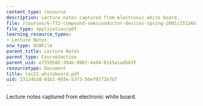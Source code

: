 ```yaml
---
content_type: resource
description: Lecture notes captured from electronic white board.
file: /courses/6-772-compound-semiconductor-devices-spring-2003/23124b1001b1993e537356ef0772b7d7_lec22_whiteboard.pdf
file_type: application/pdf
learning_resource_types:
- Lecture Notes
ocw_type: OCWFile
parent_title: Lecture Notes
parent_type: CourseSection
parent_uid: e7559502-39ab-9967-4a94-0145a1adb63f
resourcetype: Document
title: lec22_whiteboard.pdf
uid: 23124b10-01b1-993e-5373-56ef0772b7d7
---
```

Lecture notes captured from electronic white board.

